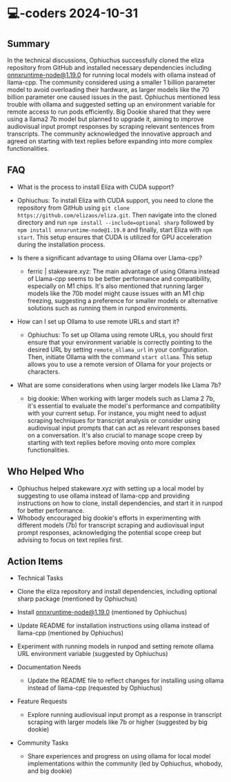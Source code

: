 # 💻-coders 2024-10-31

## Summary

In the technical discussions, Ophiuchus successfully cloned the eliza repository from GitHub and installed necessary dependencies including onnxruntime-node@1.19.0 for running local models with ollama instead of llama-cpp. The community considered using a smaller 1 billion parameter model to avoid overloading their hardware, as larger models like the 70 billion parameter one caused issues in the past. Ophiuchus mentioned less trouble with ollama and suggested setting up an environment variable for remote access to run pods efficiently. Big Dookie shared that they were using a llama2 7b model but planned to upgrade it, aiming to improve audiovisual input prompt responses by scraping relevant sentences from transcripts. The community acknowledged the innovative approach and agreed on starting with text replies before expanding into more complex functionalities.

## FAQ

- What is the process to install Eliza with CUDA support?
- Ophiuchus: To install Eliza with CUDA support, you need to clone the repository from GitHub using `git clone https://github.com/elizaos/eliza.git`. Then navigate into the cloned directory and run `npm install --include=optional sharp` followed by `npm install onnxruntime-node@1.19.0` and finally, start Eliza with `npm start`. This setup ensures that CUDA is utilized for GPU acceleration during the installation process.

- Is there a significant advantage to using Ollama over Llama-cpp?

    - ferric | stakeware.xyz: The main advantage of using Ollama instead of Llama-cpp seems to be better performance and compatibility, especially on M1 chips. It's also mentioned that running larger models like the 70b model might cause issues with an M1 chip freezing, suggesting a preference for smaller models or alternative solutions such as running them in runpod environments.

- How can I set up Ollama to use remote URLs and start it?

    - Ophiuchus: To set up Ollama using remote URLs, you should first ensure that your environment variable is correctly pointing to the desired URL by setting `remote_ollama_url` in your configuration. Then, initiate Ollama with the command `start ollama`. This setup allows you to use a remote version of Ollama for your projects or characters.

- What are some considerations when using larger models like Llama 7b?
    - big dookie: When working with larger models such as Llama 2 7b, it's essential to evaluate the model's performance and compatibility with your current setup. For instance, you might need to adjust scraping techniques for transcript analysis or consider using audiovisual input prompts that can act as relevant responses based on a conversation. It's also crucial to manage scope creep by starting with text replies before moving onto more complex functionalities.

## Who Helped Who

- Ophiuchus helped stakeware.xyz with setting up a local model by suggesting to use ollama instead of llama-cpp and providing instructions on how to clone, install dependencies, and start it in runpod for better performance.
- Whobody encouraged big dookie's efforts in experimenting with different models (7b) for transcript scraping and audiovisual input prompt responses, acknowledging the potential scope creep but advising to focus on text replies first.

## Action Items

- Technical Tasks
- Clone the eliza repository and install dependencies, including optional sharp package (mentioned by Ophiuchus)
- Install onnxruntime-node@1.19.0 (mentioned by Ophiuchus)
- Update README for installation instructions using ollama instead of llama-cpp (mentioned by Ophiuchus)
- Experiment with running models in runpod and setting remote ollama URL environment variable (suggested by Ophiuchus)

- Documentation Needs

    - Update the README file to reflect changes for installing using ollama instead of llama-cpp (requested by Ophiuchus)

- Feature Requests

    - Explore running audiovisual input prompt as a response in transcript scraping with larger models like 7b or higher (suggested by big dookie)

- Community Tasks
    - Share experiences and progress on using ollama for local model implementations within the community (led by Ophiuchus, whobody, and big dookie)
